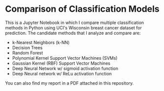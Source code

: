 # Comparison of Classification Models
This is a Jupyter Notebook in which I compare multiple classification methods in Python using UCI's Wisconsin breast cancer dataset for prediction. 
The candidate methods that I analyze and compare are:
 - k-Nearest Neighbors (k-NN)
 - Decision Trees
 - Random Forest
 - Polynomial Kernel Support Vector Machines (SVMs)
 - Gaussian Kernel (RBF) Support Vector Machines
 - Deep Neural Network w/ sigmoid activation function
 - Deep Neural network w/ ReLu activation function

You can also find my report in a PDF attached in this repository.
